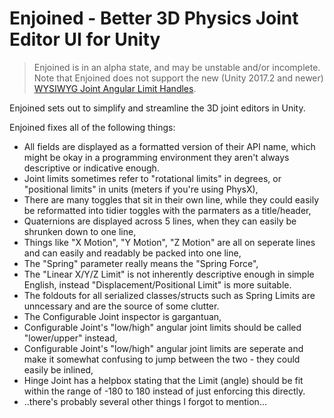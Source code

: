 # Enjoined - Better 3D Physics Joint Editor UI for Unity

> Enjoined is in an alpha state, and may be unstable and/or incomplete. Note that Enjoined does not support the new (Unity 2017.2 and newer) [WYSIWYG Joint Angular Limit Handles](https://docs.unity3d.com/2017.2/Documentation/ScriptReference/IMGUI.Controls.JointAngularLimitHandle.html).

Enjoined sets out to simplify and streamline the 3D joint editors in Unity.



Enjoined fixes all of the following things:
* All fields are displayed as a formatted version of their API name, which might be okay in a programming environment they aren't always descriptive or indicative enough.
* Joint limits sometimes refer to "rotational limits" in degrees, or "positional limits" in units (meters if you're using PhysX),
* There are many toggles that sit in their own line, while they could easily be reformatted into tidier toggles with the parmaters as a title/header,
* Quaternions are displayed across 5 lines, when they can easily be shrunken down to one line,
* Things like "X Motion", "Y Motion", "Z Motion" are all on seperate lines and can easily and readably be packed into one line,
* The "Spring" parameter really means the "Spring Force",
* The "Linear X/Y/Z Limit" is not inherently descriptive enough in simple English, instead "Displacement/Positional Limit" is more suitable.
* The foldouts for all serialized classes/structs such as Spring Limits are unncessary and are the source of some clutter.
* The Configurable Joint inspector is gargantuan,
* Configurable Joint's "low/high" angular joint limits should be called "lower/upper" instead,
* Configurable Joint's "low/high" angular joint limits are seperate and make it somewhat confusing to jump between the two - they could easily be inlined,
* Hinge Joint has a helpbox stating that the Limit (angle) should be fit within the range of -180 to 180 instead of just enforcing this directly.
* ..there's probably several other things I forgot to mention...
